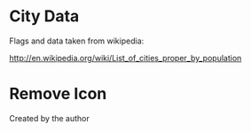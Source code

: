 # City Data

Flags and data taken from wikipedia: 

http://en.wikipedia.org/wiki/List_of_cities_proper_by_population

# Remove Icon

Created by the author

